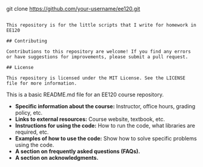 git clone https://github.com/your-username/ee120.git
```

This repository is for the little scripts that I write for homework in EE120

## Contributing

Contributions to this repository are welcome! If you find any errors or have suggestions for improvements, please submit a pull request.

## License

This repository is licensed under the MIT License. See the LICENSE file for more information.
```
This is a basic README.md file for an EE120 course repository.

* **Specific information about the course:** Instructor, office hours, grading policy, etc.
* **Links to external resources:** Course website, textbook, etc.
* **Instructions for using the code:** How to run the code, what libraries are required, etc.
* **Examples of how to use the code:** Show how to solve specific problems using the code.
* **A section on frequently asked questions (FAQs).**
* **A section on acknowledgments.**


